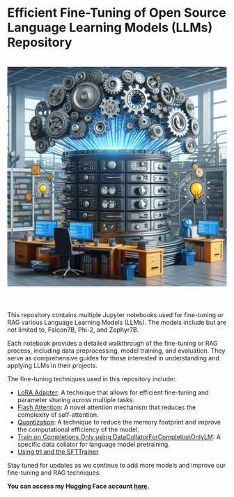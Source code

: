 # Efficient Fine-Tuning of Open Source Language Learning Models (LLMs) Repository

<h1 align="center">
<img src="https://raw.githubusercontent.com/menouarazib/llm/7d1aeb95fa034ddbbaecfe988a8988331c2770f3/finetuning_llms.jpg" width="800">
</h1><br>

This repository contains multiple Jupyter notebooks used for fine-tuning or RAG various Language Learning Models (LLMs). The models include but are not limited to, Falcon7B, Phi-2, and Zephyr7B.

Each notebook provides a detailed walkthrough of the fine-tuning or RAG process, including data preprocessing, model training, and evaluation. They serve as comprehensive guides for those interested in understanding and applying LLMs in their projects.

The fine-tuning techniques used in this repository include:

- [LoRA Adapter](https://huggingface.co/papers/2305.14314): A technique that allows for efficient fine-tuning and parameter sharing across multiple tasks.
- [Flash Attention](https://huggingface.co/docs/text-generation-inference/conceptual/flash_attention): A novel attention mechanism that reduces the complexity of self-attention.
- [Quantization](https://huggingface.co/docs/transformers/main/en/quantization): A technique to reduce the memory footprint and improve the computational efficiency of the model.
- [Train on Completions Only using DataCollatorForCompletionOnlyLM](https://huggingface.co/transformers/main_classes/data_collator.html): A specific data collator for language model pretraining.
- [Using trl and the SFTTrainer](https://huggingface.co/docs/trl/sft_trainer)

Stay tuned for updates as we continue to add more models and improve our fine-tuning and RAG techniques.

**You can access my Hugging Face account [here](https://huggingface.co/Menouar).**
